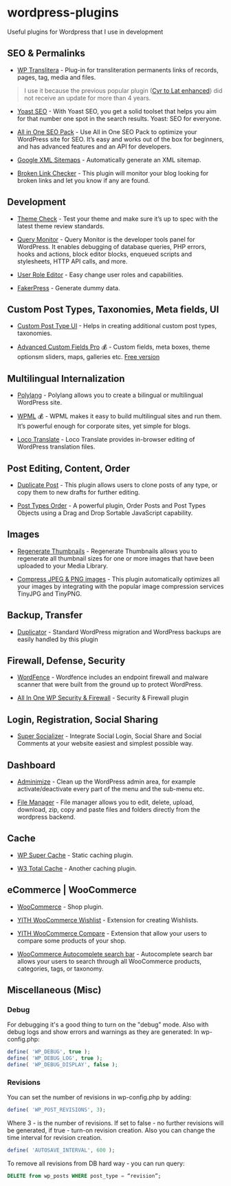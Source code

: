 # wordpress-plugins
Useful plugins for Wordpress that I use in development

## SEO & Permalinks

- [WP Translitera](https://wordpress.org/plugins/wp-translitera/) - Plug-in for transliteration permanents links of records, pages, tag, media and files.
> I use it because the previous popular plugin ([Cyr to Lat enhanced](https://wordpress.org/plugins/cyr3lat/)) did not receive an update for more than 4 years.

- [Yoast SEO](https://wordpress.org/plugins/wordpress-seo/) - With Yoast SEO, you get a solid toolset that helps you aim for that number one spot in the search results. Yoast: SEO for everyone.

- [All in One SEO Pack](https://wordpress.org/plugins/all-in-one-seo-pack/) - Use All in One SEO Pack to optimize your WordPress site for SEO. It’s easy and works out of the box for beginners, and has advanced features and an API for developers.

- [Google XML Sitemaps](https://wordpress.org/plugins/google-sitemap-generator/) - Automatically generate an XML sitemap.

- [Broken Link Checker](https://wordpress.org/plugins/broken-link-checker/) - This plugin will monitor your blog looking for broken links and let you know if any are found.


## Development

- [Theme Check](https://wordpress.org/plugins/theme-check/) - Test your theme and make sure it’s up to spec with the latest theme review standards.

- [Query Monitor](https://wordpress.org/plugins/query-monitor/) - Query Monitor is the developer tools panel for WordPress. It enables debugging of database queries, PHP errors, hooks and actions, block editor blocks, enqueued scripts and stylesheets, HTTP API calls, and more.

- [User Role Editor](https://wordpress.org/plugins/user-role-editor/) - Easy change user roles and capabilities.

- [FakerPress](https://wordpress.org/plugins/fakerpress/) - Generate dummy data.


## Custom Post Types, Taxonomies, Meta fields, UI

- [Custom Post Type UI](https://wordpress.org/plugins/custom-post-type-ui/) -  Helps in creating additional custom post types, taxonomies.

- [Advanced Custom Fields Pro](https://www.advancedcustomfields.com/pro/) :moneybag: - Custom fields, meta boxes, theme optionsm sliders, maps, galleries etc. [Free version](https://wordpress.org/plugins/advanced-custom-fields/)


## Multilingual  Internalization

- [Polylang](https://wordpress.org/plugins/polylang/) - Polylang allows you to create a bilingual or multilingual WordPress site. 

- [WPML](https://wpml.org) :moneybag: - WPML makes it easy to build multilingual sites and run them. It’s powerful enough for corporate sites, yet simple for blogs. 

- [Loco Translate](https://wordpress.org/plugins/loco-translate/) - Loco Translate provides in-browser editing of WordPress translation files. 


## Post Editing, Content, Order

- [Duplicate Post](https://wordpress.org/plugins/duplicate-post/) - This plugin allows users to clone posts of any type, or copy them to new drafts for further editing. 

- [Post Types Order](https://wordpress.org/plugins/post-types-order/) - A powerful plugin, Order Posts and Post Types Objects using a Drag and Drop Sortable JavaScript capability. 


## Images

- [Regenerate Thumbnails](https://wordpress.org/plugins/regenerate-thumbnails/) - Regenerate Thumbnails allows you to regenerate all thumbnail sizes for one or more images that have been uploaded to your Media Library.

- [Compress JPEG & PNG images](https://wordpress.org/plugins/tiny-compress-images/) - This plugin automatically optimizes all your images by integrating with the popular image compression services TinyJPG and TinyPNG.


## Backup, Transfer

- [Duplicator](https://wordpress.org/plugins/duplicator/) - Standard WordPress migration and WordPress backups are easily handled by this plugin 


## Firewall, Defense, Security

- [WordFence](https://wordpress.org/plugins/wordfence/) - Wordfence includes an endpoint firewall and malware scanner that were built from the ground up to protect WordPress. 

- [All In One WP Security & Firewall](https://ru.wordpress.org/plugins/all-in-one-wp-security-and-firewall/) - Security & Firewall plugin


## Login, Registration, Social Sharing

- [Super Socializer](https://wordpress.org/plugins/super-socializer/) - Integrate Social Login, Social Share and Social Comments at your website easiest and simplest possible way.


## Dashboard

- [Adminimize](https://ru.wordpress.org/plugins/adminimize/) - Clean up the WordPress admin area, for example activate/deactivate every part of the menu and the sub-menu etc.

- [File Manager](https://wordpress.org/plugins/wp-file-manager/) - File manager allows you to edit, delete, upload, download, zip, copy and paste files and folders directly from the wordpress backend. 


## Cache

- [WP Super Cache](https://ru.wordpress.org/plugins/wp-super-cache/) - Static caching plugin.

- [W3 Total Cache](https://ru.wordpress.org/plugins/w3-total-cache/) - Another caching plugin.


## eCommerce | WooCommerce

- [WooCommerce](https://wordpress.org/plugins/woocommerce/) - Shop plugin.

- [YITH WooCommerce Wishlist](https://wordpress.org/plugins/yith-woocommerce-wishlist/) - Extension for creating Wishlists.

- [YITH WooCommerce Compare](https://wordpress.org/plugins/yith-woocommerce-compare/) - Extension that allow your users to compare some products of your shop.

- [WooCommerce Autocomplete search bar](https://wordpress.org/plugins/woo-autocomplete-search-bar/) - Autocomplete search bar allows your users to search through all WooCommerce products, categories, tags, or taxonomy.

## Miscellaneous (Misc)

### Debug
For debugging it's a good thing to turn on the "debug" mode. 
Also with debug logs and show errors and warnings as they are generated:
In wp-config.php:
```php
define( 'WP_DEBUG', true );
define( 'WP_DEBUG_LOG', true );
define( 'WP_DEBUG_DISPLAY', false );
```

### Revisions
You can set the number of revisions in wp-config.php by adding:
```php
define( 'WP_POST_REVISIONS', 3);
```
Where 3 - is the number of revisions. If set to false - no further revisions will be generated, if true - turn-on revision creation.
Also you can change the time interval for revision creation.
```php
define( 'AUTOSAVE_INTERVAL', 600 );
```

To remove all revisions from DB hard way - you can run query:
```sql
DELETE from wp_posts WHERE post_type = “revision”;
```
